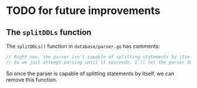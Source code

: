 # TODO for future improvements

## The `splitDDLs` function

The `splitDDLs()` function in `database/parser.go` has comments:

```go
// Right now, the parser isn't capable of splitting statements by itself.
// So we just attempt parsing until it succeeds. I'll let the parser do it in the future.
```

So once the parser is capable of splitting statements by itself, we can remove this function.


